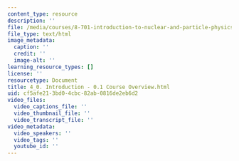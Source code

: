 ```yaml
---
content_type: resource
description: ''
file: /media/courses/8-701-introduction-to-nuclear-and-particle-physics-fall-2020/4_0-introduction-01-course-overview.html
file_type: text/html
image_metadata:
  caption: ''
  credit: ''
  image-alt: ''
learning_resource_types: []
license: ''
resourcetype: Document
title: 4_0. Introduction - 0.1 Course Overview.html
uid: cf5afe21-3bd0-4cbc-82ab-0816de2eb6d2
video_files:
  video_captions_file: ''
  video_thumbnail_file: ''
  video_transcript_file: ''
video_metadata:
  video_speakers: ''
  video_tags: ''
  youtube_id: ''
---
```

